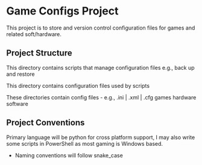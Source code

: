 # Game Configs Project
This project is to store and version control configuration files for games and
related soft/hardware.

## Project Structure

This directory contains scripts that manage configuration files e.g., back up
and restore

This directory contains configuration files used by scripts

These directories contain config files - e.g., .ini | .xml | .cfg
games
hardware
software

## Project Conventions
Primary language will be python for cross platform support, I may also write
some scripts in PowerShell as most gaming is Windows based.

- Naming conventions will follow snake_case
